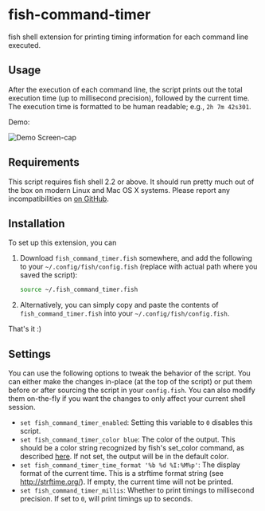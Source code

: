 fish-command-timer
==================

fish shell extension for printing timing information for each command line
executed.

Usage
-----

After the execution of each command line, the script prints out the total
execution time (up to millisecond precision), followed by the current time. The
execution time is formatted to be human readable; e.g., `2h 7m 42s301`.

Demo:

![Demo Screen-cap](https://github.com/jichuan89/bash-command-timer/raw/master/bash_command_timer_screenshot.gif)

Requirements
------------

This script requires fish shell 2.2 or above. It should run pretty much out of
the box on modern Linux and Mac OS X systems. Please report any
incompatibilities on
[on GitHub](https://github.com/jichu4n/fish-command-timer/issues).

Installation
------------

To set up this extension, you can

1. Download `fish_command_timer.fish` somewhere, and add the following to your
   `~/.config/fish/config.fish` (replace with actual path where you saved the script):

   ```bash
   source ~/.fish_command_timer.fish
   ```

2. Alternatively, you can simply copy and paste the contents of
   `fish_command_timer.fish` into your `~/.config/fish/config.fish`.

That's it :)

Settings
--------

You can use the following options to tweak the behavior of the script. You can
either make the changes in-place (at the top of the script) or put them before
or after sourcing the script in your `config.fish`. You can also modify them
on-the-fly if you want the changes to only affect your current shell session.

* `set fish_command_timer_enabled`: Setting this variable to `0` disables this
  script.
* `set fish_command_timer_color blue`: The color of the output. This should be a
  color string recognized by fish's set_color command, as described
  [here](http://fishshell.com/docs/current/commands.html#set_color). If not set,
  the output will be in the default color.
* `set fish_command_timer_time_format '%b %d %I:%M%p'`: The display format of
  the current time.  This is a strftime format string (see
  http://strftime.org/). If empty, the current time will not be printed.
* `set fish_command_timer_millis`: Whether to print timings to millisecond
  precision. If set to `0`, will print timings up to seconds.

